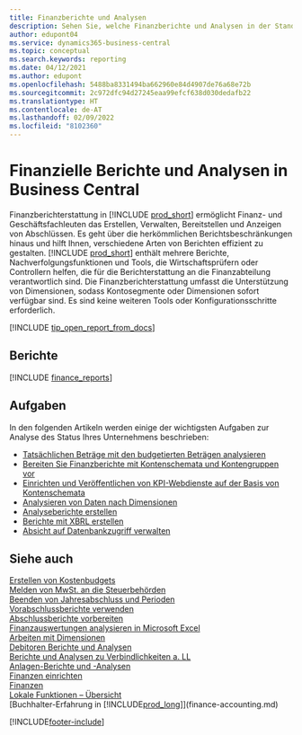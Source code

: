 ```yaml
---
title: Finanzberichte und Analysen
description: Sehen Sie, welche Finanzberichte und Analysen in der Standardversion von Business Central verfügbar sind, damit Sie den Überblick über Ihr Geschäft behalten.
author: edupont04
ms.service: dynamics365-business-central
ms.topic: conceptual
ms.search.keywords: reporting
ms.date: 04/12/2021
ms.author: edupont
ms.openlocfilehash: 5488ba8331494ba662960e84d4907de76a68e72b
ms.sourcegitcommit: 2c972dfc94d27245eaa99efcf638d030dedafb22
ms.translationtype: HT
ms.contentlocale: de-AT
ms.lasthandoff: 02/09/2022
ms.locfileid: "8102360"
---
```

# <a name="financial-reports-and-analytics-in-business-central"></a>Finanzielle Berichte und Analysen in Business Central

Finanzberichterstattung in [!INCLUDE [prod_short](includes/prod_short.md)] ermöglicht Finanz- und Geschäftsfachleuten das Erstellen, Verwalten, Bereitstellen und Anzeigen von Abschlüssen. Es geht über die herkömmlichen Berichtsbeschränkungen hinaus und hilft Ihnen, verschiedene Arten von Berichten effizient zu gestalten. [!INCLUDE [prod_short](includes/prod_short.md)] enthält mehrere Berichte, Nachverfolgungsfunktionen und Tools, die Wirtschaftsprüfern oder Controllern helfen, die für die Berichterstattung an die Finanzabteilung verantwortlich sind. Die Finanzberichterstattung umfasst die Unterstützung von Dimensionen, sodass Kontosegmente oder Dimensionen sofort verfügbar sind. Es sind keine weiteren Tools oder Konfigurationsschritte erforderlich.  

[!INCLUDE [tip_open_report_from_docs](includes/tip-open-report-from-docs.md)]

## <a name="reports"></a>Berichte
[!INCLUDE [finance_reports](includes/finance-reports-include.md)]

## <a name="tasks"></a>Aufgaben

In den folgenden Artikeln werden einige der wichtigsten Aufgaben zur Analyse des Status Ihres Unternehmens beschrieben:

* [Tatsächlichen Beträge mit den budgetierten Beträgen analysieren](bi-how-analyze-actual-versus-budget.md)  
* [Bereiten Sie Finanzberichte mit Kontenschemata und Kontengruppen vor](bi-how-work-account-schedule.md)  
* [Einrichten und Veröffentlichen von KPI-Webdienste auf der Basis von Kontenschemata](bi-how-to-set-up-and-publish-kpi-web-services-based-on-account-schedules.md)  
* [Analysieren von Daten nach Dimensionen](bi-how-analyze-data-dimension.md)  
* [Analyseberichte erstellen](bi-how-create-analysis-views-reports.md)  
* [Berichte mit XBRL erstellen](bi-create-reports-with-xbrl.md)  
* [Absicht auf Datenbankzugriff verwalten](admin-data-access-intent.md)  

## <a name="see-also"></a>Siehe auch

[Erstellen von Kostenbudgets](finance-create-cost-budgets.md)  
[Melden von MwSt. an die Steuerbehörden](finance-how-report-vat.md)  
[Beenden von Jahresabschluss und Perioden](year-close-years-periods.md)  
[Vorabschlussberichte verwenden](year-prepare-preclose-reports.md)  
[Abschlussberichte vorbereiten](year-prepare-close-statement.md)  
[Finanzauswertungen analysieren in Microsoft Excel](finance-analyze-excel.md)  
[Arbeiten mit Dimensionen](finance-dimensions.md)  
[Debitoren Berichte und Analysen](receivables-reports.md)  
[Berichte und Analysen zu Verbindlichkeiten a. LL](payables-reports.md)  
[Anlagen-Berichte und -Analysen](fa-reports.md)  
[Finanzen einrichten](finance-setup-finance.md)  
[Finanzen](finance.md)  
[Lokale Funktionen – Übersicht](about-localization.md)  
[Buchhalter-Erfahrung in [!INCLUDE[prod_long](includes/prod_long.md)]](finance-accounting.md)  


[!INCLUDE[footer-include](includes/footer-banner.md)]
